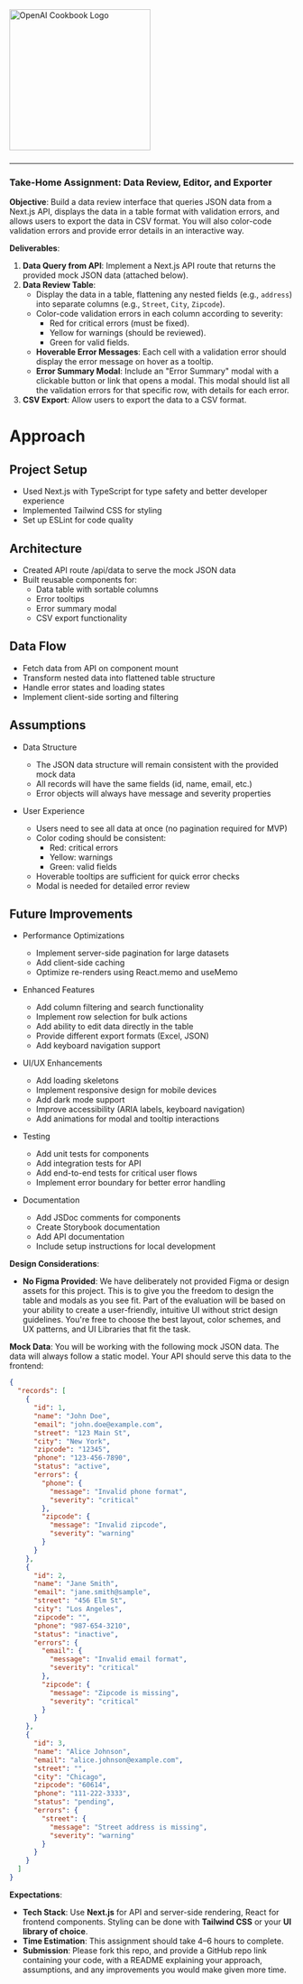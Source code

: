 <a href="https://www.lume.ai" target="_blank">
  <picture>
    <source media="(prefers-color-scheme: dark)" srcset="/data-review-assignment/public/logo_title.png" style="max-width: 100%; width: 250px; margin-bottom: 20px">
    <img alt="OpenAI Cookbook Logo" src="/data-review-assignment/public/logo_title.png" width="250px">
  </picture>
</a>

<h3></h3>
 
---

### **Take-Home Assignment: Data Review, Editor, and Exporter**

**Objective**: Build a data review interface that queries JSON data from a Next.js API, displays the data in a table format with validation errors, and allows users to export the data in CSV format. You will also color-code validation errors and provide error details in an interactive way.

**Deliverables**:

1. **Data Query from API**: Implement a Next.js API route that returns the provided mock JSON data (attached below).
2. **Data Review Table**:
    - Display the data in a table, flattening any nested fields (e.g., `address`) into separate columns (e.g., `Street`, `City`, `Zipcode`).
    - Color-code validation errors in each column according to severity:
        - Red for critical errors (must be fixed).
        - Yellow for warnings (should be reviewed).
        - Green for valid fields.
    - **Hoverable Error Messages**: Each cell with a validation error should display the error message on hover as a tooltip.
    - **Error Summary Modal**: Include an "Error Summary" modal with a clickable button or link that opens a modal. This modal should list all the validation errors for that specific row, with details for each error.
3. **CSV Export**: Allow users to export the data to a CSV format.

# Approach

## Project Setup

- Used Next.js with TypeScript for type safety and better developer experience
- Implemented Tailwind CSS for styling
- Set up ESLint for code quality

## Architecture

- Created API route /api/data to serve the mock JSON data
- Built reusable components for:
    - Data table with sortable columns
    - Error tooltips
    - Error summary modal
    - CSV export functionality

## Data Flow

- Fetch data from API on component mount
- Transform nested data into flattened table structure
- Handle error states and loading states
- Implement client-side sorting and filtering

## Assumptions

- Data Structure
    - The JSON data structure will remain consistent with the provided mock data
    - All records will have the same fields (id, name, email, etc.)
    - Error objects will always have message and severity properties

- User Experience
    - Users need to see all data at once (no pagination required for MVP)
    - Color coding should be consistent:
        - Red: critical errors
        - Yellow: warnings
        - Green: valid fields
    - Hoverable tooltips are sufficient for quick error checks
    - Modal is needed for detailed error review

## Future Improvements

- Performance Optimizations
    - Implement server-side pagination for large datasets
    - Add client-side caching
    - Optimize re-renders using React.memo and useMemo

- Enhanced Features
    - Add column filtering and search functionality
    - Implement row selection for bulk actions
    - Add ability to edit data directly in the table
    - Provide different export formats (Excel, JSON)
    - Add keyboard navigation support

- UI/UX Enhancements
    - Add loading skeletons
    - Implement responsive design for mobile devices
    - Add dark mode support
    - Improve accessibility (ARIA labels, keyboard navigation)
    - Add animations for modal and tooltip interactions

- Testing
    - Add unit tests for components
    - Add integration tests for API
    - Add end-to-end tests for critical user flows
    - Implement error boundary for better error handling

- Documentation
    - Add JSDoc comments for components
    - Create Storybook documentation
    - Add API documentation
    - Include setup instructions for local development


**Design Considerations**:

- **No Figma Provided**: We have deliberately not provided Figma or design assets for this project. This is to give you the freedom to design the table and modals as you see fit. Part of the evaluation will be based on your ability to create a user-friendly, intuitive UI without strict design guidelines. You're free to choose the best layout, color schemes, and UX patterns, and UI Libraries that fit the task.


**Mock Data**: You will be working with the following mock JSON data. The data will always follow a static model. Your API should serve this data to the frontend:

```json
{
  "records": [
    {
      "id": 1,
      "name": "John Doe",
      "email": "john.doe@example.com",
      "street": "123 Main St",
      "city": "New York",
      "zipcode": "12345",
      "phone": "123-456-7890",
      "status": "active",
      "errors": {
        "phone": {
          "message": "Invalid phone format",
          "severity": "critical"
        },
        "zipcode": {
          "message": "Invalid zipcode",
          "severity": "warning"
        }
      }
    },
    {
      "id": 2,
      "name": "Jane Smith",
      "email": "jane.smith@sample",
      "street": "456 Elm St",
      "city": "Los Angeles",
      "zipcode": "",
      "phone": "987-654-3210",
      "status": "inactive",
      "errors": {
        "email": {
          "message": "Invalid email format",
          "severity": "critical"
        },
        "zipcode": {
          "message": "Zipcode is missing",
          "severity": "critical"
        }
      }
    },
    {
      "id": 3,
      "name": "Alice Johnson",
      "email": "alice.johnson@example.com",
      "street": "",
      "city": "Chicago",
      "zipcode": "60614",
      "phone": "111-222-3333",
      "status": "pending",
      "errors": {
        "street": {
          "message": "Street address is missing",
          "severity": "warning"
        }
      }
    }
  ]
}

```

**Expectations**:

- **Tech Stack**: Use **Next.js** for API and server-side rendering, React for frontend components. Styling can be done with **Tailwind CSS** or your **UI library of choice**.
- **Time Estimation**: This assignment should take 4–6 hours to complete.
- **Submission**: Please fork this repo, and provide a GitHub repo link containing your code, with a README explaining your approach, assumptions, and any improvements you would make given more time.
